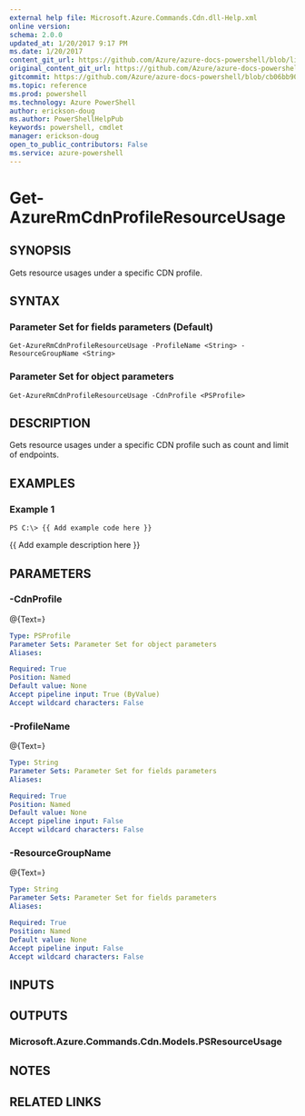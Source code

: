 ```yaml
---
external help file: Microsoft.Azure.Commands.Cdn.dll-Help.xml
online version: 
schema: 2.0.0
updated_at: 1/20/2017 9:17 PM
ms.date: 1/20/2017
content_git_url: https://github.com/Azure/azure-docs-powershell/blob/live/azureps-cmdlets-docs/ResourceManager/AzureRM.Cdn/v2.5.0/Get-AzureRmCdnProfileResourceUsage.md
original_content_git_url: https://github.com/Azure/azure-docs-powershell/blob/live/azureps-cmdlets-docs/ResourceManager/AzureRM.Cdn/v2.5.0/Get-AzureRmCdnProfileResourceUsage.md
gitcommit: https://github.com/Azure/azure-docs-powershell/blob/cb06bb906911a2a2e1f57adbafe0c0c97a0b205b/azureps-cmdlets-docs/ResourceManager/AzureRM.Cdn/v2.5.0/Get-AzureRmCdnProfileResourceUsage.md
ms.topic: reference
ms.prod: powershell
ms.technology: Azure PowerShell
author: erickson-doug
ms.author: PowerShellHelpPub
keywords: powershell, cmdlet
manager: erickson-doug
open_to_public_contributors: False
ms.service: azure-powershell
---
```


# Get-AzureRmCdnProfileResourceUsage

## SYNOPSIS
Gets resource usages under a specific CDN profile.

## SYNTAX

### Parameter Set for fields parameters (Default)
```
Get-AzureRmCdnProfileResourceUsage -ProfileName <String> -ResourceGroupName <String>
```

### Parameter Set for object parameters
```
Get-AzureRmCdnProfileResourceUsage -CdnProfile <PSProfile>
```

## DESCRIPTION
Gets resource usages under a specific CDN profile such as count and limit of endpoints.

## EXAMPLES

### Example 1
```
PS C:\> {{ Add example code here }}
```

{{ Add example description here }}

## PARAMETERS

### -CdnProfile
@{Text=}

```yaml
Type: PSProfile
Parameter Sets: Parameter Set for object parameters
Aliases: 

Required: True
Position: Named
Default value: None
Accept pipeline input: True (ByValue)
Accept wildcard characters: False
```

### -ProfileName
@{Text=}

```yaml
Type: String
Parameter Sets: Parameter Set for fields parameters
Aliases: 

Required: True
Position: Named
Default value: None
Accept pipeline input: False
Accept wildcard characters: False
```

### -ResourceGroupName
@{Text=}

```yaml
Type: String
Parameter Sets: Parameter Set for fields parameters
Aliases: 

Required: True
Position: Named
Default value: None
Accept pipeline input: False
Accept wildcard characters: False
```

## INPUTS

## OUTPUTS

### Microsoft.Azure.Commands.Cdn.Models.PSResourceUsage

## NOTES

## RELATED LINKS


